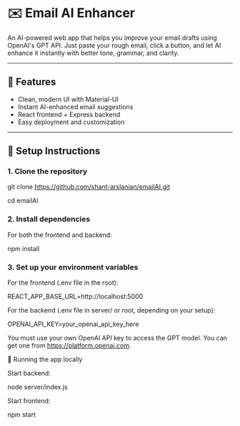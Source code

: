 # ✉️ Email AI Enhancer

An AI-powered web app that helps you improve your email drafts using OpenAI's GPT API. Just paste your rough email, click a button, and let AI enhance it instantly with better tone, grammar, and clarity.

---

## 🚀 Features

- Clean, modern UI with Material-UI
- Instant AI-enhanced email suggestions
- React frontend + Express backend
- Easy deployment and customization

---

## 🔧 Setup Instructions

### 1. Clone the repository

git clone https://github.com/shant-arslanian/emailAI.git

cd emailAI

### 2. Install dependencies

For both the frontend and backend:

npm install

### 3. Set up your environment variables

For the frontend (.env file in the root):

REACT_APP_BASE_URL=http://localhost:5000

For the backend (.env file in server/ or root, depending on your setup):

OPENAI_API_KEY=your_openai_api_key_here

You must use your own OpenAI API key to access the GPT model. You can get one from https://platform.openai.com.

🧪 Running the app locally

Start backend:

node server/index.js

Start frontend:

npm start
